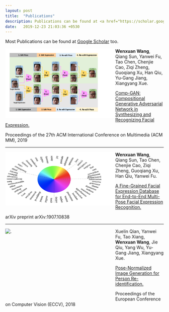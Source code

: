 ```yaml
---
layout: post
title:  "Publications"
description: Publications can be found at <a href="https://scholar.google.com/citations?user=BN9Q_dcAAAAJ&hl=en" target="_blank">Google Scholar</a> too.
date:   2019-12-23 21:03:36 +0530
---
```

Most Publications can be found at <a href="https://scholar.google.com/citations?user=BN9Q_dcAAAAJ&hl=en" target="_blank">Google Scholar</a> too.

<div>
<img src="/img/publication/ACMMM19_Framework.png" alt="." style="vertical-align:middle;" width="350" height="220" align="left">
<span>
<b>Wenxuan Wang</b>, Qiang Sun, Yanwei Fu, Tao Chen, Chenjie Cao, Ziqi Zheng, Guoqiang Xu, Han Qiu, Yu-Gang Jiang, Xiangyang Xue. 

<a href="https://dl.acm.org/citation.cfm?id=3351032" 
target="_blank"> Comp-GAN: Compositional Generative Adversarial Network in Synthesizing and Recognizing Facial Expression. </a>

Proceedings of the 27th ACM International Conference on Multimedia (ACM MM), 2019
</span>
</div>

------

<div>
<img src="/img/publication/arxiv_expressions.png" alt="." width="350" height="170" align="left">
<span>
<b>Wenxuan Wang</b>, Qiang Sun, Tao Chen, Chenjie Cao, Ziqi Zheng, Guoqiang Xu, Han Qiu, Yanwei Fu. 

<a href="https://arxiv.org/abs/1907.10838" 
target="_blank"> A Fine-Grained Facial Expression Database for End-to-End Multi-Pose Facial Expression Recognition. </a>

arXiv preprint arXiv:1907.10838
</span>
</div>

------

<div>
<img src="/img/publication/eccv_generated_images.png" alt="." width="350" height="220" align="left">
<span>

Xuelin Qian, Yanwei Fu, Tao Xiang, <b>Wenxuan Wang</b>, Jie Qiu, Yang Wu, Yu-Gang Jiang, Xiangyang Xue. 

<a href="http://openaccess.thecvf.com/content_ECCV_2018/html/Xuelin_Qian_Pose-Normalized_Image_Generation_ECCV_2018_paper.html" 
target="_blank"> Pose-Normalized Image Generation for Person Re-identification. </a>

Proceedings of the European Conference on Computer Vision (ECCV), 2018
</span>
</div>